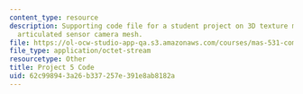 ```yaml
---
content_type: resource
description: Supporting code file for a student project on 3D texture maps from an
  articulated sensor camera mesh.
file: https://ol-ocw-studio-app-qa.s3.amazonaws.com/courses/mas-531-computational-camera-and-photography-fall-2009/62c998943a26b337257e391e8ab8182a_proj5_code.pde
file_type: application/octet-stream
resourcetype: Other
title: Project 5 Code
uid: 62c99894-3a26-b337-257e-391e8ab8182a
---
```

